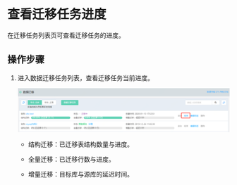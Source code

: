 # 查看迁移任务进度

在迁移任务列表页可查看迁移任务的进度。



## 操作步骤

1. 进入数据迁移任务列表，查看迁移任务当前进度。  

   ![image-20200113180223366](../../../../../image/Data-Transmission-Service/dts-015.png)

   - 结构迁移：已迁移表结构数量与进度。

   - 全量迁移：已迁移行数与进度。

   - 增量迁移：目标库与源库的延迟时间。

